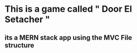 # This is a game called " Door El Setacher "

## its a MERN stack app using the MVC File structure

